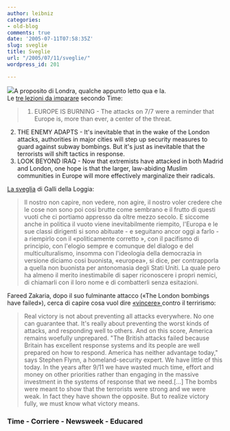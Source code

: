 ```yaml
---
author: leibniz
categories:
- old-blog
comments: true
date: '2005-07-11T07:58:35Z'
slug: sveglie
title: Sveglie
url: "/2005/07/11/sveglie/"
wordpress_id: 201

---
```

![](http://www.educared.org.ar/tamtam/images/roger_wood.jpg)A proposito di Londra, qualche appunto letto qua e la.  
Le [tre lezioni da imparare](http://www.time.com/time/magazine/printout/0,8816,1081366,00.html) secondo Time:  


> 1. EUROPE IS BURNING - The attacks on 7/7 were a reminder that Europe is, more than ever, a center of the threat.
  
2. THE ENEMY ADAPTS - It's inevitable that in the wake of the London attacks, authorities in
major cities will step up security measures to guard against subway
bombings. But it's just as inevitable that the terrorists will shift
tactics in response.  
3. LOOK BEYOND IRAQ - Now that extremists have attacked in both Madrid and London, one hope
is that the larger, law-abiding Muslim communities in Europe will more
effectively marginalize their radicals.

[La sveglia](http://www.corriere.it/Primo_Piano/Editoriali/2005/07_Luglio/10/loggia.shtml) di Galli della Loggia:  



> Il nostro non capire, non vedere, non agire, il nostro
voler credere
che le cose non sono poi cosi brutte come sembrano e il frutto di
questi vuoti che ci portiamo appresso da oltre mezzo secolo. E siccome
anche in politica il vuoto viene inevitabilmente riempito, l'Europa e
le sue classi dirigenti si sono abituate - e seguitano ancor oggi a
farlo - a riempirlo con il «politicamente corretto », con il pacifismo
di
principio, con l'elogio sempre e comunque del dialogo e del
multiculturalismo, insomma con l'ideologia della democrazia in versione
diciamo cosi buonista, «europea», si dice, per contrapporla a quella
non buonista per antonomasia degli Stati Uniti. La quale pero ha almeno
il merito inestimabile di saper riconoscere i propri nemici, di
chiamarli con il loro nome e di combatterli senza esitazioni.

Fareed Zakaria, dopo il suo fulminante attacco («The London bombings have failed»), cerca di capire cosa vuol dire [«vincere» ](http://www.msnbc.msn.com/id/8525976/site/newsweek/print/1/displaymode/1098)contro il terrirismo:

> Real
victory is not about preventing all attacks everywhere. No one can
guarantee that. It's really about preventing the worst kinds of
attacks, and responding well to others. And on this score, America
remains woefully unprepared. "The British attacks failed because
Britain has excellent response systems and its people are well prepared
on how to respond. America has neither advantage today," says Stephen
Flynn, a homeland-security expert. We have little of this today. In the years after 9/11
we have wasted much time, effort and money on other priorities rather
than engaging in the massive investment in the systems of response that
we need.[...] The
bombs were meant to show that the terrorists were strong and we were
weak. In fact they have shown the opposite. But to realize victory
fully, we must know what victory means.




### Time - Corriere - Newsweek - Educared  


